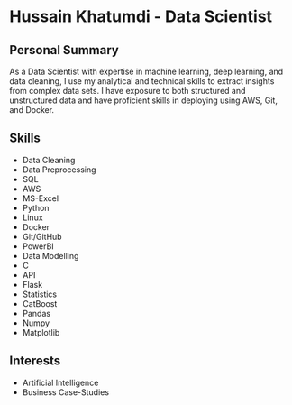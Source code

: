 # Hussain Khatumdi - Data Scientist

## Personal Summary

As a Data Scientist with expertise in machine learning, deep learning, and data cleaning, I use my analytical and technical skills to extract insights from complex data sets. I have exposure to both structured and unstructured data and have proficient skills in deploying using AWS, Git, and Docker.

## Skills

- Data Cleaning
- Data Preprocessing
- SQL
- AWS
- MS-Excel
- Python
- Linux
- Docker
- Git/GitHub
- PowerBI
- Data Modelling
- C
- API
- Flask
- Statistics
- CatBoost
- Pandas
- Numpy
- Matplotlib

## Interests

- Artificial Intelligence
- Business Case-Studies
